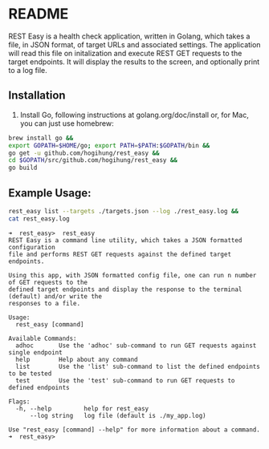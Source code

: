 # README

REST Easy is a health check application, written in Golang, which takes a file,
in JSON format, of target URLs and associated settings.  The application will
read this file on initalization and execute REST GET requests to the target
endpoints.  It will display the results to the screen, and optionally print to
a log file.

## Installation
1) Install Go, following instructions at golang.org/doc/install or, for Mac, you can just use homebrew:
```bash
brew install go &&
export GOPATH=$HOME/go; export PATH=$PATH:$GOPATH/bin &&
go get -u github.com/hogihung/rest_easy &&
cd $GOPATH/src/github.com/hogihung/rest_easy &&
go build
```

## Example Usage:
```bash
rest_easy list --targets ./targets.json --log ./rest_easy.log &&
cat rest_easy.log
```

```
➜  rest_easy>  rest_easy 
REST Easy is a command line utility, which takes a JSON formatted configuration
file and performs REST GET requests against the defined target endpoints. 

Using this app, with JSON formatted config file, one can run n number of GET requests to the
defined target endpoints and display the response to the terminal (default) and/or write the
responses to a file.

Usage:
  rest_easy [command]

Available Commands:
  adhoc       Use the 'adhoc' sub-command to run GET requests against single endpoint
  help        Help about any command
  list        Use the 'list' sub-command to list the defined endpoints to be tested
  test        Use the 'test' sub-command to run GET requests to defined endpoints

Flags:
  -h, --help         help for rest_easy
      --log string   log file (default is ./my_app.log)

Use "rest_easy [command] --help" for more information about a command.
➜  rest_easy>
```
